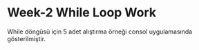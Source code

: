 # Week-2 While Loop Work
While döngüsü için 5 adet alıştırma örneği consol uygulamasında gösterilmiştir.
